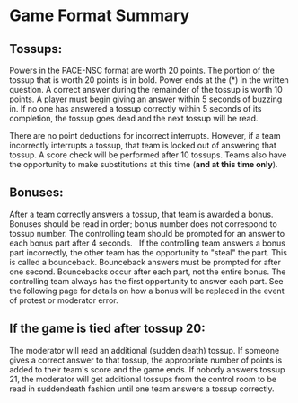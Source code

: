 # Game Format Summary

## Tossups:

Powers in the PACE-NSC format are worth 20 points. The portion of the tossup that is worth 20 points is in bold. Power ends at the (*) in the written question. A correct answer during the remainder of the tossup is worth 10 points. A player must begin giving an answer within 5 seconds of buzzing in. If no one has answered a tossup correctly within 5 seconds of its completion, the tossup goes dead and the next tossup will be read.


There are no point deductions for incorrect interrupts. However, if a team incorrectly interrupts a
tossup, that team is locked out of answering that tossup. A score check will be performed after 10 tossups. Teams also have the opportunity to make substitutions at this time (**and at this time only**).


## Bonuses:  
After a team correctly answers a tossup, that team is awarded a bonus. Bonuses should be read in
order; bonus number does not correspond to tossup number. The controlling team should be
prompted for an answer to each bonus part after 4 seconds.  
If the controlling team answers a bonus part incorrectly, the other team has the opportunity to "steal" the part. This is called a bounceback. Bounceback answers must be prompted for after
one second. Bouncebacks occur after each part, not the entire bonus. The controlling team always has the first opportunity to answer each part. See the following page for details on how a
bonus will be replaced in the event of protest or moderator error.  

## If the game is tied after tossup 20:
The moderator will read an additional (sudden death) tossup. If someone gives a correct answer
to that tossup, the appropriate number of points is added to their team's score and the game ends.
If nobody answers tossup 21, the moderator will get additional tossups from the control room to
be read in sudden­death fashion until one team answers a tossup correctly.
